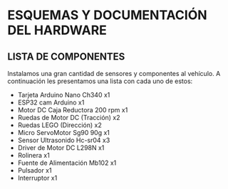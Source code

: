 # **ESQUEMAS Y DOCUMENTACIÓN DEL HARDWARE**

## **LISTA DE COMPONENTES**
 
Instalamos una gran cantidad de sensores y componentes al vehículo. A continuación les presentamos una lista con cada uno de estos:

- Tarjeta Arduino Nano Ch340        x1
- ESP32 cam Arduino                 x1
- Motor DC Caja Reductora 200 rpm   x1
- Ruedas de Motor DC (Tracción)     x2
- Ruedas LEGO (Dirección)           x2
- Micro ServoMotor Sg90 90g         x1
- Sensor Ultrasonido Hc-sr04        x3
- Driver de Motor DC L298N          x1
- Rolinera                          x1
- Fuente de Alimentación Mb102      x1
- Pulsador                          x1
- Interruptor                       x1


